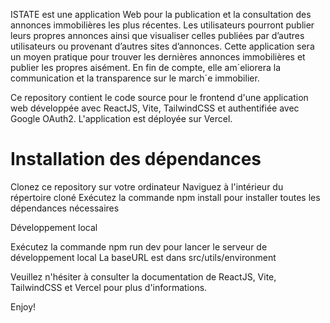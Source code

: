 ISTATE est une application Web pour la publication et la consultation des annonces immobilières les plus récentes. 
Les utilisateurs pourront publier leurs propres annonces ainsi que visualiser celles publiées par d’autres utilisateurs ou provenant d’autres sites d’annonces. 
Cette application sera un moyen pratique pour trouver les dernières annonces immobilières et publier les propres aisément. 
En fin de compte, elle am´eliorera la communication et la transparence sur le march´e immobilier.


Ce repository contient le code source pour le frontend d'une application web développée avec ReactJS, Vite, TailwindCSS et authentifiée avec Google OAuth2. L'application est déployée sur Vercel.

<h1>Installation des dépendances</h1>

Clonez ce repository sur votre ordinateur
Naviguez à l'intérieur du répertoire cloné
Exécutez la commande npm install pour installer toutes les dépendances nécessaires

Développement local

Exécutez la commande npm run dev pour lancer le serveur de développement local
La baseURL est dans src/utils/environment

Veuillez n'hésiter à consulter la documentation de ReactJS, Vite, TailwindCSS et Vercel pour plus d'informations.

Enjoy!
